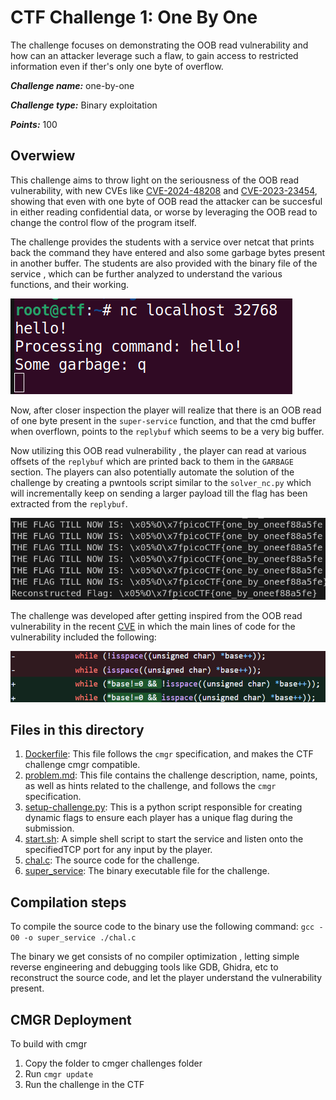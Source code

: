 # CTF Challenge 1: One By One

The challenge focuses on demonstrating the OOB read vulnerability
and how can an attacker leverage such a flaw, to gain access to restricted 
information even if ther's only one byte of overflow.

***Challenge name:*** one-by-one

***Challenge type:*** Binary exploitation

***Points:***  100

## Overwiew

This challenge aims to throw light on the seriousness of the OOB read
vulnerability, with new CVEs like 
[CVE-2024-48208](https://www.cvedetails.com/cve/CVE-2024-48208/)
and [CVE-2023-23454](https://access.redhat.com/security/cve/cve-2023-23454), 
showing that even with one byte of OOB read the attacker can be succesful 
in either reading confidential data, or worse by leveraging the OOB read to 
change the control flow of the program itself.

The challenge provides the students with a service over netcat that prints
back the command they have entered and also some garbage bytes present in
another buffer. The students are also provided with the binary file of the
service , which can be further analyzed to understand the various functions,
and their working.

![alt text](<./images/image1.png>)

Now, after closer inspection the player will realize that there is an OOB
read of one byte present in the `super-service` function, and that the cmd
buffer when overflown, points to the `replybuf` which seems to be a very big 
buffer.

Now utilizing this OOB read vulnerability , the player can read at various
offsets of the `replybuf` which are printed back to them in the `GARBAGE`
section. The players can also potentially automate the solution of the 
challenge by creating a pwntools script similar to the `solver_nc.py` which
will incrementally keep on sending a larger payload till the flag has been 
extracted from the `replybuf`.

![alt text](./images/image2.png)

The challenge was developed after getting inspired from the OOB read
vulnerability in the recent 
[CVE](https://www.cvedetails.com/cve/CVE-2024-48208/)
in which the main lines of code for the vulnerability included the following:

![alt text](./images/image3.png)

## Files in this directory
1. [Dockerfile](./Dockerfile): This file follows the `cmgr` specification, 
and makes the CTF challenge cmgr compatible.
2. [problem.md](./problem.md): This file contains the challenge description,
name, points, as well as hints related to the challenge, and follows the
`cmgr` specification.
3. [setup-challenge.py](./setup-challenge.py): This is a python script
responsible for creating dynamic flags to ensure each player has a unique
flag during the submission.
4. [start.sh](./start.sh): A simple shell script to start the service and 
listen onto the specifiedTCP port for any input by the player.
5. [chal.c](./chal.c): The source code for the challenge.
6. [super_service](./super_service): The binary executable file for the 
challenge. 

## Compilation steps
To compile the source code to the binary use the following command:
`gcc -O0 -o super_service ./chal.c`

The binary we get consists of no compiler optimization , letting simple
reverse engineering and debugging tools like GDB, Ghidra, etc to 
reconstruct the source code, and let the player understand the vulnerability
present. 

## CMGR Deployment
To build with cmgr
1. Copy the folder to cmger challenges folder
2. Run `cmgr update`
3. Run the challenge in the CTF 